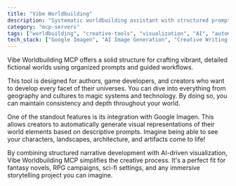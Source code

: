 ```yaml
---
title: "Vibe Worldbuilding"
description: "Systematic worldbuilding assistant with structured prompts and Google Imagen integration for generating visual representations of fictional universe elements."
category: "mcp-servers"
tags: ["worldbuilding", "creative-tools", "visualization", "AI", "automation", "machine-learning"]
tech_stack: ["Google Imagen", "AI Image Generation", "Creative Writing Tools", "Worldbuilding Frameworks"]
---
```


Vibe Worldbuilding MCP offers a solid structure for crafting vibrant, detailed fictional worlds using organized prompts and guided workflows. 

This tool is designed for authors, game developers, and creators who want to develop every facet of their universes. You can dive into everything from geography and cultures to magic systems and technology. By doing so, you can maintain consistency and depth throughout your world.

One of the standout features is its integration with Google Imagen. This allows creators to automatically generate visual representations of their world elements based on descriptive prompts. Imagine being able to see your characters, landscapes, architecture, and artifacts come to life!

By combining structured narrative development with AI-driven visualization, Vibe Worldbuilding MCP simplifies the creative process. It's a perfect fit for fantasy novels, RPG campaigns, sci-fi settings, and any immersive storytelling project you can imagine.